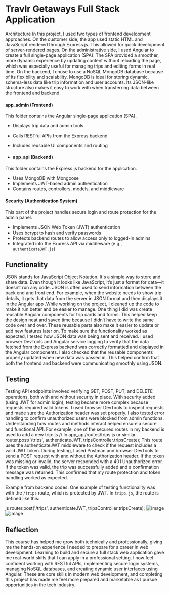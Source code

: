 # Travlr Getaways Full Stack Application

Architecture
In this project, I used two types of frontend development approaches. On the customer side, the app used static HTML and JavaScript rendered through Express.js. This allowed for quick development of server-rendered pages. On the administrative side, I used Angular to create a full single-page application (SPA). The SPA provided a smoother, more dynamic experience by updating content without reloading the page, which was especially useful for managing trips and editing forms in real time. On the backend, I chose to use a NoSQL MongoDB database because of its flexibility and scalability. MongoDB is ideal for storing dynamic, schema-less data like trip information and user accounts. Its JSON-like structure also makes it easy to work with when transferring data between the frontend and backend.
  #### app_admin (Frontend)
  
  This folder contains the Angular single-page application (SPA).
  - Displays trip data and admin tools
  - Calls RESTful APIs from the Express backend
  - Includes reusable UI components and routing
  
  - #### app_api (Backend)
  
  This folder contains the Express.js backend for the application.
  - Uses MongoDB with Mongoose
  - Implements JWT-based admin authentication
  - Contains routes, controllers, models, and middleware

#### Security (Authentication System)

This part of the project handles secure login and route protection for the admin panel.
- Implements JSON Web Token (JWT) authentication
- Uses bcrypt to hash and verify passwords
- Protects backend routes to allow access only to logged-in admins
- Integrated into the Express API via middleware (e.g., `authenticateJWT.js`)

## **Functionality**

JSON stands for JavaScript Object Notation. It's a simple way to store and share data. Even though it looks like JavaScript, it’s just a format for data—it doesn’t run any code. JSON is often used to send information between the back end and front end. For example, when the website needs to show trip details, it gets that data from the server in JSON format and then displays it in the Angular app .While working on the project, I cleaned up the code to make it run better and be easier to manage. One thing I did was create reusable Angular components for trip cards and forms. This helped keep the design neat and saved time because I didn’t have to write the same code over and over. These reusable parts also make it easier to update or add new features later on. 
To make sure the functionality worked as expected, I tested how JSON data was being sent and received. I used browser DevTools and Angular service logging to verify that the data fetched from the Express backend was correctly formatted and displayed in the Angular components. I also checked that the reusable components properly updated when new data was passed in. This helped confirm that both the frontend and backend were communicating smoothly using JSON.

## **Testing**

Testing API endpoints involved verifying GET, POST, PUT, and DELETE operations, both with and without security in place. With security added (using JWT for admin login), testing became more complex because requests required valid tokens. I used browser DevTools to inspect requests and made sure the Authorization header was set properly. I also tested error handling to confirm unauthorized users were blocked from admin functions. Understanding how routes and methods interact helped ensure a secure and functional API.
For example, one of the secured routes in my backend is used to add a new trip:
js
// In app_api/routes/trips.js or similar
router.post('/trips', authenticateJWT, tripsController.tripsCreate);
This route uses the authenticateJWT middleware to check if the request includes a valid JWT token. During testing, I used Postman and browser DevTools to send a POST request with and without the Authorization header. If the token was missing or invalid, the server responded with a 401 Unauthorized error. If the token was valid, the trip was successfully added and a confirmation message was returned. This confirmed that my route protection and token handling worked as expected.

Example from backend codes: One example of testing functionality was with the `/trips` route, which is protected by JWT. In `trips.js`, the route is defined like this:

js
router.post('/trips', authenticateJWT, tripsController.tripsCreate); ![image](https://github.com/user-attachments/assets/40cba72e-148e-468f-8dfa-f0fab26f210d) 
![image](https://github.com/user-attachments/assets/48807f74-4991-4213-9fcf-5e9d1174d862)

## **Reflection**

This course has helped me grow both technically and professionally, giving me the hands-on experience I needed to prepare for a career in web development. Learning to build and secure a full stack web application gave me real-world skills that I can apply in a professional setting. I now feel confident working with RESTful APIs, implementing secure login systems, managing NoSQL databases, and creating dynamic user interfaces using Angular. These are core skills in modern web development, and completing this project has made me feel more prepared and marketable as I pursue opportunities in the tech industry.	






  

